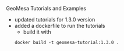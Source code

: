 GeoMesa Tutorials and Examples

- updated tutorials for 1.3.0 version
- added a dockerfile to run the tutorials
	- build it with
	```
	docker build -t geomesa-tutorial:1.3.0 .
	```
